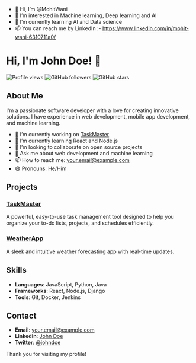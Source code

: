 - 👋 Hi, I’m @MohitWani
- 👀 I’m interested in Machine learning, Deep learning and AI
- 🌱 I’m currently learning AI and Data science
- 📫 You can reach me by LinkedIn :- https://www.linkedin.com/in/mohit-wani-6310711a0/

# Hi, I'm John Doe! 👋

![Profile views](https://gpvc.arturio.dev/johndoe)
![GitHub followers](https://img.shields.io/github/followers/johndoe?label=Follow&style=social)
![GitHub stars](https://img.shields.io/github/stars/johndoe?affiliations=OWNER%2CCOLLABORATOR&style=social)

## About Me

I'm a passionate software developer with a love for creating innovative solutions. I have experience in web development, mobile app development, and machine learning.

- 🔭 I’m currently working on [TaskMaster](https://github.com/johndoe/taskmaster)
- 🌱 I’m currently learning React and Node.js
- 👯 I’m looking to collaborate on open source projects
- 💬 Ask me about web development and machine learning
- 📫 How to reach me: [your.email@example.com](mailto:your.email@example.com)
- 😄 Pronouns: He/Him

## Projects

### [TaskMaster](https://github.com/johndoe/taskmaster)
A powerful, easy-to-use task management tool designed to help you organize your to-do lists, projects, and schedules efficiently.

### [WeatherApp](https://github.com/johndoe/weatherapp)
A sleek and intuitive weather forecasting app with real-time updates.

## Skills

- **Languages**: JavaScript, Python, Java
- **Frameworks**: React, Node.js, Django
- **Tools**: Git, Docker, Jenkins

## Contact

- **Email**: [your.email@example.com](mailto:your.email@example.com)
- **LinkedIn**: [John Doe](https://www.linkedin.com/in/johndoe/)
- **Twitter**: [@johndoe](https://twitter.com/johndoe)

Thank you for visiting my profile!

